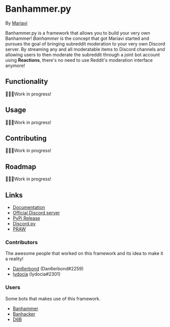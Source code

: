 # Banhammer.py
By [Mariavi](https://dan6erbond.github.io/mariavi)

Banhammer.py is a framework that allows you to build your very own Banhammer! _Banhammer_ is the concept that got Mariavi started and pursues the goal of bringing subreddit moderation to your very own Discord server. By streaming any and all moderatable items to Discord channels and allowing users to then moderate the subreddit through a joint bot account using **Reactions**, there's no need to use Reddit's moderation interface anymore!

## Functionality
🚧👷‍♂️Work in progress!

## Usage
🚧👷‍♂️Work in progress!

## Contributing
🚧👷‍♂️Work in progress!

## Roadmap
🚧👷‍♂️Work in progress!

## Links
 - [Documentation](https://dan6erbond.github.io/mariavi/banhammer.py.html)
 - [Official Discord server](https://discordapp.com/invite/9JrGC8f)
 - [PyPi Release](https://pypi.org/project/banhammer.py/)
 - [Discord.py](https://discordpy.readthedocs.io/en/latest)
 - [PRAW](https://praw.readthedocs.io/en/latest)
 
### Contributors
The awesome people that worked on this framework and its idea to make it a reality!
 - [Dan6erbond](https://dan6erbond.github.io) (Dan6erbond#2259)
 - [lydocia](https://www.lydocia.com) (lydocia#2301)

### Users
Some bots that makes use of this framework.
 - [Banhammer](https://dan6erbond.github.io/mariavi/banhammer.html)
 - [Banhacker](https://github.com/Dan6erbond/Banhacker)
 - [D6B](https://github.com/Dan6erbond/D6B)
